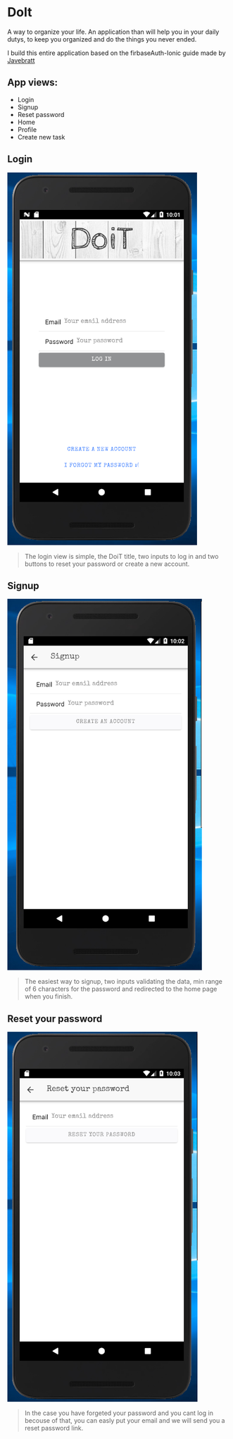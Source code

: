 # DoIt
A way to organize your life.
An application than will help you in your daily dutys, to keep you organized and do the things you never ended.

I build this entire application based on the firbaseAuth-Ionic guide made by [Javebratt](https://javebratt.com)

## App views:
- Login
- Signup
- Reset password
- Home
- Profile
- Create new task


## Login
![img](./images/login.PNG)
> The login view is simple, the DoiT title, two inputs to log in and two buttons to reset your password or create a new account.

## Signup
![img](./images/signup.PNG)
> The easiest way to signup, two inputs validating the data, min range of 6 characters for the password and redirected to the home page when you finish.

## Reset your password
![img](./images/resetPassword.PNG)
> In the case you have forgeted your password and you cant log in becouse of that, you can easly put your email and we will send you a reset password link.
